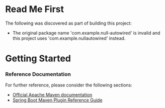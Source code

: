 # Read Me First
The following was discovered as part of building this project:

* The original package name 'com.example.null-autowired' is invalid and this project uses 'com.example.nullautowired' instead.

# Getting Started

### Reference Documentation
For further reference, please consider the following sections:

* [Official Apache Maven documentation](https://maven.apache.org/guides/index.html)
* [Spring Boot Maven Plugin Reference Guide](https://docs.spring.io/spring-boot/docs/2.2.7.RELEASE/maven-plugin/)

